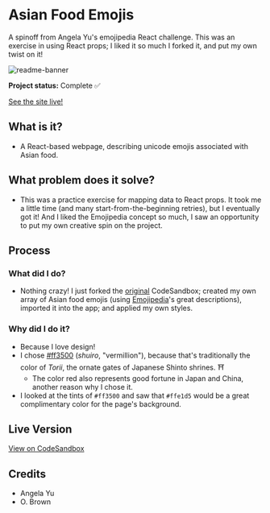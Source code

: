 # Asian Food Emojis
A spinoff from Angela Yu's emojipedia React challenge. This was an exercise in using React props; I liked it so much I forked it, and put my own twist on it!

![readme-banner](https://user-images.githubusercontent.com/56210811/91749994-f3b41880-eb87-11ea-9c55-b48631238824.png)

**Project status:** Complete ✅

[See the site live!](https://codesandbox.io/s/asian-food-emoji-react-exercise-5p897)

## What is it?
- A React-based webpage, describing unicode emojis associated with Asian food.

## What problem does it solve?
- This was a practice exercise for mapping data to React props. It took me a little time (and many start-from-the-beginning retries), but I eventually got it! And I liked the Emojipedia concept so much, I saw an opportunity to put my own creative spin on the project.

## Process

### What did I do?
- Nothing crazy! I just forked the [original](https://codesandbox.io/s/mapping-components-practice-6fkfr?fontsize=14) CodeSandbox; created my own array of Asian food emojis (using [Emojipedia](https://emojipedia.org/food-drink/)'s great descriptions), imported it into the app; and applied my own styles.

### Why did I do it?
- Because I love design! 
- I chose [#ff3500](https://encycolorpedia.com/ff3500) (*shuiro*, "vermillion"), because that's traditionally the color of *Torii*, the ornate gates of Japanese Shinto shrines. ⛩
  - The color red also represents good fortune in Japan and China, another reason why I chose it. 
- I looked at the tints of `#ff3500` and saw that `#ffe1d5` would be a great complimentary color for the page's background.

## Live Version
[View on CodeSandbox](https://codesandbox.io/s/asian-food-emoji-react-exercise-5p897)

## Credits
- Angela Yu
- O. Brown
